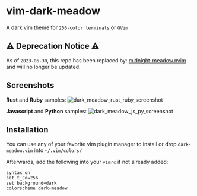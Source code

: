 # vim-dark-meadow

A dark vim theme for `256-color terminals` or `GVim`

## ⚠️ Deprecation Notice ⚠️
As of `2023-06-30`, this repo has been replaced by: [midnight-meadow.nvim](https://github.com/cliuj/midnight-meadow.nvim) and will no longer be updated.

## Screenshots
**Rust** and **Ruby** samples:
![dark_meadow_rust_ruby_screenshot](https://user-images.githubusercontent.com/22797257/72674118-19facd00-3a6b-11ea-9a9e-3c16f22231a2.png)


**Javascript** and **Python** samples:
![dark_meadow_js_py_screenshot](https://user-images.githubusercontent.com/22797257/72674114-0bacb100-3a6b-11ea-9154-08d9e72f77fb.png)

## Installation
You can use any of your favorite vim plugin manager to install or drop `dark-meadow.vim` into `~/.vim/colors/`

Afterwards, add the following into your `vimrc` if not already added:
```vim
syntax on
set t_Co=256
set background=dark
colorscheme dark-meadow
```
